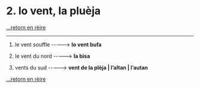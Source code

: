 # 2. lo vent, la pluèja

[...retorn en rèire](../sommaire.md)

---

1. le vent souffle -----> **lo vent bufa**

2. le vent du nord -----> **la bisa**

3. vents du sud -----> **vent de la plèja | l’altan | l’autan**

[...retorn en rèire](../sommaire.md)
